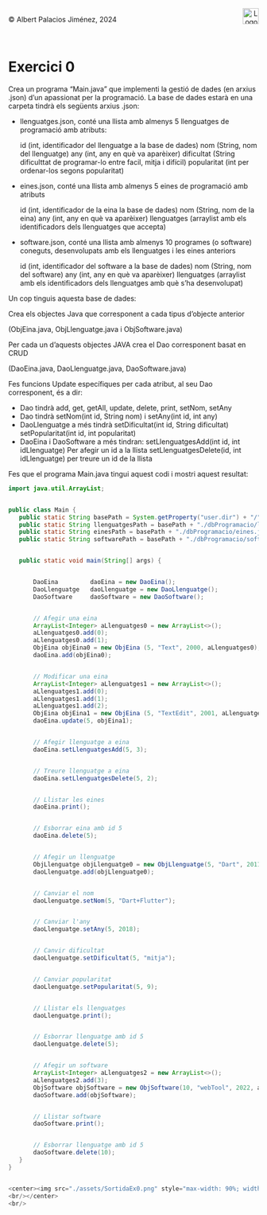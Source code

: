 <div style="display: flex; width: 100%;">
    <div style="flex: 1; padding: 0px;">
        <p>© Albert Palacios Jiménez, 2024</p>
    </div>
    <div style="flex: 1; padding: 0px; text-align: right;">
        <img src="./assets/ieti.png" height="32" alt="Logo de IETI" style="max-height: 32px;">
    </div>
</div>
<br/>

# Exercici 0

Crea un programa “Main.java” que implementi la gestió de dades (en arxius .json) d’un apassionat per la programació. La base de dades estarà en una carpeta tindrà els següents arxius .json:

- llenguatges.json, conté una llista amb almenys 5 llenguatges de programació amb atributs:

    id (int, identificador del llenguatge a la base de dades)
    nom (String, nom del llenguatge)
    any (int, any en què va aparèixer)
    dificultat (String dificulttat de programar-lo entre facil, mitja i difícil)
popularitat (int per ordenar-los segons popularitat)

- eines.json, conté una llista amb almenys 5 eines de programació amb atributs

    id (int, identificador de la eina la base de dades)
    nom (String, nom de la eina)
    any (int, any en què va aparèixer)
llenguatges (arraylist amb els identificadors dels llenguatges que accepta)

- software.json, conté una llista amb almenys 10 programes (o software) coneguts, desenvolupats amb els llenguatges i les eines anteriors

    id (int, identificador del software a la base de dades)
    nom (String, nom del software)
    any (int, any en què va aparèixer)
llenguatges (arraylist amb els identificadors dels llenguatges amb què s’ha desenvolupat)

Un cop tinguis aquesta base de dades:

Crea els objectes Java que corresponent a cada tipus d’objecte anterior

(ObjEina.java, ObjLlenguatge.java i ObjSoftware.java)

Per cada un d’aquests objectes JAVA crea el Dao corresponent basat en CRUD

(DaoEina.java, DaoLlenguatge.java, DaoSoftware.java)

Fes funcions Update específiques per cada atribut, al seu Dao corresponent, és a dir:

- Dao tindrà add, get, getAll, update, delete, print, setNom, setAny
- Dao tindrà setNom(int id, String nom) i setAny(int id, int any)
- DaoLlenguatge a més tindrà 
    setDificultat(int id, String dificultat)
    setPopularitat(int id, int popularitat)
- DaoEina i DaoSoftware a més tindran:
    setLlenguatgesAdd(int id, int idLlenguatge) Per afegir un id a la llista
    setLlenguatgesDelete(id, int idLlenguatge) per treure un id de la llista

Fes que el programa Main.java tingui aquest codi i mostri aquest resultat:

```java
import java.util.ArrayList;


public class Main {
   public static String basePath = System.getProperty("user.dir") + "/";
   public static String llenguatgesPath = basePath + "./dbProgramacio/llenguatges.json";
   public static String einesPath = basePath + "./dbProgramacio/eines.json";
   public static String softwarePath = basePath + "./dbProgramacio/software.json";


   public static void main(String[] args) {


       DaoEina         daoEina = new DaoEina();
       DaoLlenguatge   daoLlenguatge = new DaoLlenguatge();
       DaoSoftware     daoSoftware = new DaoSoftware();


       // Afegir una eina
       ArrayList<Integer> aLlenguatges0 = new ArrayList<>();
       aLlenguatges0.add(0);
       aLlenguatges0.add(1);
       ObjEina objEina0 = new ObjEina (5, "Text", 2000, aLlenguatges0);
       daoEina.add(objEina0);


       // Modificar una eina
       ArrayList<Integer> aLlenguatges1 = new ArrayList<>();
       aLlenguatges1.add(0);
       aLlenguatges1.add(1);
       aLlenguatges1.add(2);
       ObjEina objEina1 = new ObjEina (5, "TextEdit", 2001, aLlenguatges1);
       daoEina.update(5, objEina1);


       // Afegir llenguatge a eina
       daoEina.setLlenguatgesAdd(5, 3);


       // Treure llenguatge a eina
       daoEina.setLlenguatgesDelete(5, 2);


       // Llistar les eines
       daoEina.print();


       // Esborrar eina amb id 5
       daoEina.delete(5);


       // Afegir un llenguatge
       ObjLlenguatge objLlenguatge0 = new ObjLlenguatge(5, "Dart", 2011, "facil", 8);
       daoLlenguatge.add(objLlenguatge0);


       // Canviar el nom
       daoLlenguatge.setNom(5, "Dart+Flutter");


       // Canviar l'any
       daoLlenguatge.setAny(5, 2018);


       // Canvir dificultat
       daoLlenguatge.setDificultat(5, "mitja");


       // Canviar popularitat
       daoLlenguatge.setPopularitat(5, 9);


       // Llistar els llenguatges
       daoLlenguatge.print();


       // Esborrar llenguatge amb id 5
       daoLlenguatge.delete(5);


       // Afegir un software
       ArrayList<Integer> aLlenguatges2 = new ArrayList<>();
       aLlenguatges2.add(3);
       ObjSoftware objSoftware = new ObjSoftware(10, "webTool", 2022, aLlenguatges2);
       daoSoftware.add(objSoftware);


       // Llistar software
       daoSoftware.print();


       // Esborrar llenguatge amb id 5
       daoSoftware.delete(10);
   }
}


<center><img src="./assets/SortidaEx0.png" style="max-width: 90%; width: 400px; max-height: 400px;" alt="">
<br/></center>
<br/>
